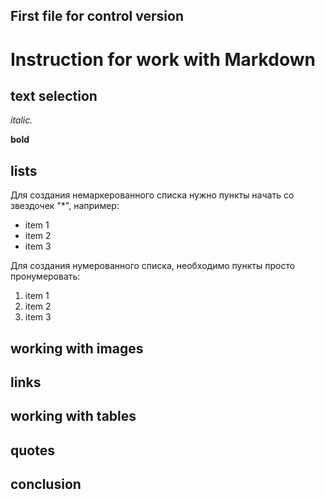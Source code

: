 ## First file for control version

# Instruction for work with Markdown

## text selection

_italic._

**bold**

## lists

Для создания немаркерованного списка нужно пункты начать со звездочек "\*", например:

- item 1
- item 2
- item 3

Для создания нумерованного списка, необходимо пункты просто пронумеровать:

1. item 1
2. item 2
3. item 3

## working with images

## links

## working with tables

## quotes

## conclusion
